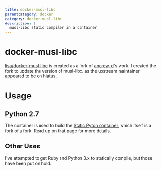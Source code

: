 ```yaml
---
title: docker-musl-libc
parentcategory: docker
category: docker-musl-libc
description: |
  musl-libc static compiler in a container
---
```

# docker-musl-libc

[lisa/docker-musl-libc](https://github.com/lisa/docker-musl-cross) is created as a fork of [andrew-d](https://github.com/andrew-d/docker-musl-cross)'s work. I created the fork to update the version of [musl-libc](https://www.musl-libc.org/), as the upstream maintainer appeared to be on hiatus.

# Usage

## Python 2.7

The container is used to build the [Static Pyton container](./docker-static-python.html), which itself is a fork of a fork. Read up on that page for more details.

## Other Uses

I've attempted to get Ruby and Python 3.x to statically compile, but those have been put on hold.
